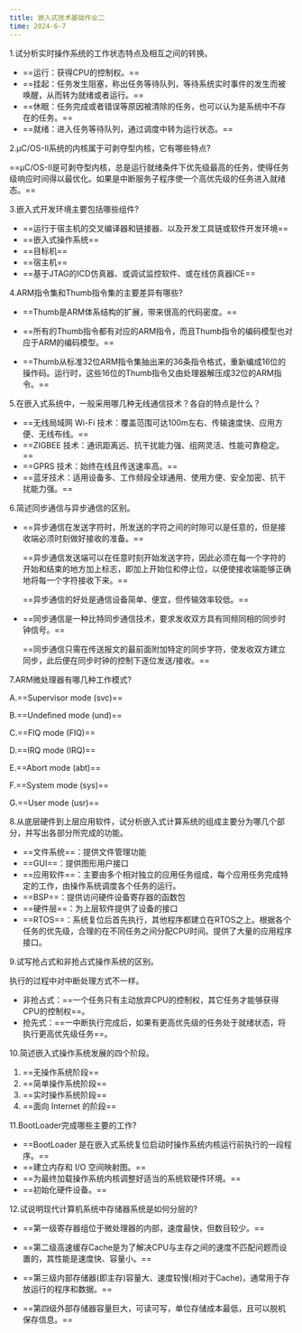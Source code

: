```yaml
---
title: 嵌入式技术基础作业二
time: 2024-6-7
---
```


1.试分析实时操作系统的工作状态特点及相互之间的转换。

- ==运行：获得CPU的控制权。==
- ==挂起：任务发生阻塞，称出任务等待队列，等待系统实时事件的发生而被唤醒，从而转为就绪或者运行。==
- ==休眠：任务完成或者错误等原因被清除的任务，也可以认为是系统中不存在的任务。==
- ==就绪：进入任务等待队列，通过调度中转为运行状态。==



2.μC/OS-Ⅱ系统的内核属于可剥夺型内核，它有哪些特点?

==μC/OS-Ⅱ是可剥夺型内核，总是运行就绪条件下优先级最高的任务，使得任务级响应时间得以最优化。如果是中断服务子程序使一个高优先级的任务进入就绪态。==



3.嵌入式开发环境主要包括哪些组件?

- ==运行于宿主机的交叉编译器和链接器、以及开发工具链或软件开发环境==
- ==嵌入式操作系统==
- ==目标机==
- ==宿主机==
- ==基于JTAG的ICD仿真器、或调试监控软件、或在线仿真器ICE==



4.ARM指令集和Thumb指令集的主要差异有哪些?  

- ==Thumb是ARM体系结构的扩展，带来很高的代码密度。==

- ==所有的Thumb指令都有对应的ARM指令，而且Thumb指令的编码模型也对应于ARM的编码模型。==
- ==Thumb从标准32位ARM指令集抽出来的36条指令格式，重新编成16位的操作码。运行时，这些16位的Thumb指令又由处理器解压成32位的ARM指令。==



5.在嵌入式系统中，一般采用哪几种无线通信技术？各自的特点是什么？

- ==无线局域网 Wi-Fi 技术：覆盖范围可达100m左右、传输速度快、应用方便、无线布线。==
- ==ZIGBEE 技术：通讯距离远、抗干扰能力强、组网灵活、性能可靠稳定。==
- ==GPRS 技术：始终在线且传送速率高。==
- ==蓝牙技术：适用设备多、工作频段全球通用、使用方便、安全加密、抗干扰能力强。==



6.简述同步通信与异步通信的区别。

- ==异步通信在发送字符时，所发送的字符之间的时隙可以是任意的，但是接收端必须时刻做好接收的准备。==

  ==异步通信发送端可以在任意时刻开始发送字符，因此必须在每一个字符的开始和结束的地方加上标志，即加上开始位和停止位，以便使接收端能够正确地将每一个字符接收下来。==

  ==异步通信的好处是通信设备简单、便宜，但传输效率较低。==

- ==同步通信是一种比特同步通信技术，要求发收双方具有同频同相的同步时钟信号。==

  ==同步通信只需在传送报文的最前面附加特定的同步字符，使发收双方建立同步，此后便在同步时钟的控制下逐位发送/接收。==



7.ARM微处理器有哪几种工作模式?  

A.==Supervisor mode (svc)==

B.==Undefined mode (und)==

C.==FIQ mode (FIQ)==

D.==IRQ mode (IRQ)==

E.==Abort mode (abt)==

F.==System mode (sys)==

G.==User mode (usr)==



8.从底层硬件到上层应用软件，试分析嵌入式计算系统的组成主要分为哪几个部分，并写出各部分所完成的功能。

- ==文件系统==：提供文件管理功能
- ==GUI==：提供图形用户接口
- ==应用软件==：主要由多个相对独立的应用任务组成，每个应用任务完成特定的工作，由操作系统调度各个任务的运行。 
- ==BSP==：提供访问硬件设备寄存器的函数包
- ==硬件层==：为上层软件提供了设备的接口
- ==RTOS==：系统复位后首先执行，其他程序都建立在RTOS之上。根据各个任务的优先级，合理的在不同任务之间分配CPU时间。提供了大量的应用程序接口。

 

9.试写抢占式和非抢占式操作系统的区别。  

执行的过程中对中断处理方式不一样。

- 非抢占式：==一个任务只有主动放弃CPU的控制权，其它任务才能够获得CPU的控制权==。
- 抢先式：==一中断执行完成后，如果有更高优先级的任务处于就绪状态，将执行更高优先级任务==。



10.简述嵌入式操作系统发展的四个阶段。  

1. ==无操作系统阶段==
2. ==简单操作系统阶段==
3. ==实时操作系统阶段==
4. ==面向 Internet 的阶段==



11.BootLoader完成哪些主要的工作?  

- ==BootLoader 是在嵌入式系统复位启动时操作系统内核运行前执行的一段程序。==
- ==建立内存和 I/O 空间映射图。==
- ==为最终加载操作系统内核调整好适当的系统软硬件环境。==
- ==初始化硬件设备。==

 

12.试说明现代计算机系统中存储器系统是如何分层的?

- ==第一级寄存器组位于微处理器的内部，速度最快，但数目较少。==

- ==第二级高速缓存Cache是为了解决CPU与主存之间的速度不匹配问题而设置的，其性能是速度快、容量小。==

- ==第三级内部存储器(即主存)容量大、速度较慢(相对于Cache)，通常用于存放运行的程序和数据。==

- ==第四级外部存储器容量巨大，可读可写，单位存储成本最低，且可以脱机保存信息。==



